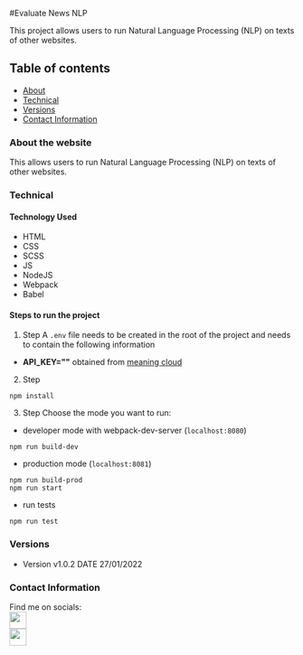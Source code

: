 #Evaluate News NLP

This project allows users to run Natural Language Processing (NLP) on texts of other websites.

## Table of contents

- [About](#about-the-website)
- [Technical](#technical)
- [Versions](#versions)
- [Contact Information](#contact-information)

### About the website

This allows users to run Natural Language Processing (NLP) on texts of other websites.

### Technical

#### Technology Used

- HTML
- CSS
- SCSS
- JS
- NodeJS
- Webpack
- Babel

#### Steps to run the project

1. Step
A `.env` file needs to be created in the root of the project and needs to contain the following information

- **API_KEY=""** obtained from [meaning cloud](https://www.meaningcloud.com/)

2. Step

```console
npm install
```
3. Step
Choose the mode you want to run:
- developer mode with webpack-dev-server (`localhost:8080`)
```console
npm run build-dev
```
- production mode (`localhost:8081`)
```console
npm run build-prod
npm run start
```

- run tests
```console
npm run test
```

### Versions

- Version v1.0.2 DATE 27/01/2022

### Contact Information

Find me on socials:\
<a href="https://www.facebook.com/norelle0220">
    <img src="https://icon-library.com/images/facebook-icon-small/facebook-icon-small-17.jpg" width="30px">
</a>\
<a href="https://www.linkedin.com/in/nora-lovasi-maraz-66b71874/">
    <img src="https://iconarchive.com/download/i82926/limav/flat-gradient-social/Linkedin.ico" width="30px">
</a>